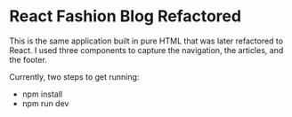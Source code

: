 # React Fashion Blog Refactored 

This is the same application built in pure HTML that was later refactored to React. I used three components to capture the navigation, the articles, and the footer. 

Currently, two steps to get running:

- npm install 
- npm run dev
